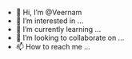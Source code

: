 - 👋 Hi, I’m @Veernam
- 👀 I’m interested in ...
- 🌱 I’m currently learning ...
- 💞️ I’m looking to collaborate on ...
- 📫 How to reach me ...

<!---
Veernam/Veernam is a ✨ special ✨ repository because its `README.md` (this file) appears on your GitHub profile.
You can click the Preview link to take a look at your changes.
--->
